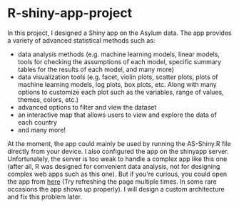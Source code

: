 # R-shiny-app-project

In this project, I designed a Shiny app on the Asylum data. The app provides a variety of advanced statistical methods such as:
- data analysis methods (e.g. machine learning models, linear models, tools for checking the assumptions of each model, specific summary tables for the results of each model, and many more)
- data visualization tools (e.g. facet, violin plots, scatter plots, plots of machine learning models, log plots, box plots, etc. Along with many options to customize each plot such as the variables, range of values, themes, colors, etc.)
- advanced options to filter and view the dataset
- an interactive map that allows users to view and explore the data of each country
- and many more!

At the moment, the app could mainly be used by running the AS-Shiny.R file directly from your device. I also configured the app on the shinyapp server. Unfortunately, the server is too weak to handle a complex app like this one (after all, R was designed for convenient data analysis, not for designing complex web apps such as this one). But if you're curious, you could open the app from [here](https://amogharab.shinyapps.io/AS-Shiny/) (Try refreshing the page multiple times. In some rare occasions the app shows up properly). I will design a custom architecture and fix this problem later.
